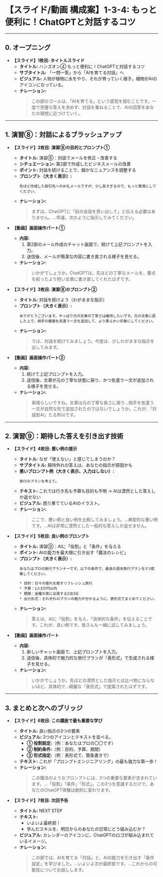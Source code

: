 # 【スライド/動画 構成案】1-3-4: もっと便利に！ChatGPTと対話するコツ

---

## 0. オープニング

*   **【スライド】1枚目: タイトルスライド**
    *   **タイトル:** ハンズオン④ もっと便利に！ChatGPTと対話するコツ
    *   **サブタイトル:** 「一問一答」から「AIを育てる対話」へ
    *   **ビジュアル:** 人物が植物に水をやり、それが育っていく様子。植物がAIのアイコンになっている。
    *   **ナレーション:**
        > この部のゴールは、「AIを育てる」という感覚を掴むことです。一度で完璧な答えを求めず、対話を重ねることで、AIの回答をあなたの理想に近づけていく。

---

## 1. 演習⑧：対話によるブラッシュアップ

*   **【スライド】2枚目: 演習⑧の目的とプロンプト①**
    *   **タイトル:** 演習⑧：対話でメールを修正・改善する
    *   **シチュエーション:** 第2部で作成したビジネスメールの改善
    *   **ポイント:** 対話を続けることで、細かなニュアンスを調整する
    *   **プロンプト（大きく表示）:**
        ```
        先ほど作成した取引先へのお礼メールですが、少し長すぎるので、もっと簡潔にしてください。
        ```
    *   **ナレーション:**
        > まずは、ChatGPTに「前の会話を思い出して」と伝える必要はありません。...早速、次のように指示してみてください。

*   **【動画】画面操作パート①**
    *   **内容:**
        1.  第2部のメール作成のチャット画面で、続けて上記プロンプトを入力。
        2.  送信後、メールが簡潔な内容に書き直される様子を見せる。
    *   **ナレーション:**
        > いかがでしょうか。ChatGPTは、先ほどの丁寧なメールを、要点を絞ったより短い文章に書き直してくれたはずです。

*   **【スライド】3枚目: 演習⑧のプロンプト②**
    *   **タイトル:** 対話を続けよう（わがままな指示）
    *   **プロンプト（大きく表示）:**
        ```
        ありがとうございます。やっぱり元の文章の丁寧さは維持したいです。元の文章に戻した上で、相手の健康を気遣う一文を追加して、より柔らかい印象にしてください。
        ```
    *   **ナレーション:**
        > では、対話を続けてみましょう。今度は、少しわがままな指示を出してみます。

*   **【動画】画面操作パート②**
    *   **内容:**
        1.  続けて上記プロンプトを入力。
        2.  送信後、文章が元の丁寧な状態に戻り、かつ気遣う一文が追加される様子を見せる。
    *   **ナレーション:**
        > 素晴らしいですね。文章は元の丁寧な長さに戻り...相手を気遣う一文が自然な形で追加されたのではないでしょうか。これが、「対話型AI」たる所以です。

---

## 2. 演習⑨：期待した答えを引き出す技術

*   **【スライド】4枚目: 悪い例の提示**
    *   **タイトル:** なぜ「使えない」と感じてしまうのか？
    *   **サブタイトル:** 期待外れの答えは、あなたの指示が原因かも
    *   **悪いプロンプト例（大きく表示、入力はしない）:**
        ```
        旅行のプランを考えて。
        ```
    *   **テキスト:** これでは行き先も予算も目的も不明 → AIは漠然とした答えしか返せない
    *   **ビジュアル:** 困り果てているAIのイラスト。
    *   **ナレーション:**
        > ここで、悪い例と良い例を比較してみましょう。...典型的な悪い例です。...AIは非常に漠然とした一般的な答えしか返せません。

*   **【スライド】5枚目: 良い例のプロンプト**
    *   **タイトル:** 演習⑨：AIに「役割」と「条件」を与える
    *   **ポイント:** AIの能力を最大限に引き出す「魔法のレシピ」
    *   **プロンプト（大きく表示）:**
        ```
        あなたはプロの旅行プランナーです。以下の条件で、最高の週末旅行プランを3つ提案してください。

        * 目的：日々の疲れを癒すリフレッシュ旅行
        * 予算：1人5万円以内
        * 期間：金曜の夜に出発する2泊3日
        * 出力形式：それぞれのプランの魅力が分かるように、表形式でまとめてください。
        ```
    *   **ナレーション:**
        > 答えは、AIに「役割」を与え、「具体的な条件」を伝えることです。これが、良い例です。皆さんも一緒に試してみましょう。

*   **【動画】画面操作パート**
    *   **内容:**
        1.  新しいチャット画面で、上記プロンプトを入力。
        2.  送信後、具体的で魅力的な旅行プランが「表形式」で生成される様子を見せる。
    *   **ナレーション:**
        > いかがでしょうか。先ほどの漠然とした指示とは比べ物にならないほど、具体的で...綺麗な「表形式」で提案されたはずです。

---

## 3. まとめと次へのブリッジ

*   **【スライド】6枚目: この講座で最も重要な学び**
    *   **タイトル:** 良い指示の3つの要素
    *   **ビジュアル:** 3つのアイコンとテキストを並べる。
        *   **① 役割設定:**（例：あなたはプロの〇〇です）
        *   **② 制約条件:**（例：目的、予算、期間）
        *   **③ 形式指定:**（例：表形式で、箇条書きで）
    *   **テキスト:** これが「プロンプトエンジニアリング」の最も強力な第一歩！
    *   **ナレーション:**
        > この魔法のようなプロンプトには、3つの重要な要素が含まれています。...「役割」「条件」「形式」。この3つを意識するだけで、あなたのChatGPT体験は劇的に変わります。

*   **【スライド】7枚目: 次回予告**
    *   **タイトル:** NEXT STEP
    *   **テキスト:**
        *   いよいよ最終部！
        *   学んだスキルを、明日からのあなたの日常にどう組み込むか？
    *   **ビジュアル:** カレンダーのアイコンに、ChatGPTのロゴが組み込まれているイメージ。
    *   **ナレーション:**
        > この部では、AIを育てる「対話」と、AIの能力を引き出す「条件設定」を学びました。...いよいよ次が最終部です。...これからの可能性についてお話しします。 